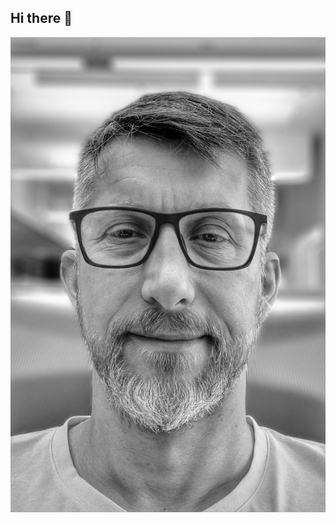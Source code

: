 ## Hi there 👋

<!--
**lpolstor/lpolstor** is a ✨ _special_ ✨ repository because its `README.md` (this file) appears on your GitHub profile.

Here are some ideas to get you started:

- 🔭 I’m currently working on ...
- 🌱 I’m currently learning ...
- 👯 I’m looking to collaborate on ...
- 🤔 I’m looking for help with ...
- 💬 Ask me about ...
- 📫 How to reach me: ...
- 😄 Pronouns: ...
- ⚡ Fun fact: ...
-->

<picture>
 <source media="(prefers-color-scheme: dark)" srcset="https://github.com/lpolstor/lpolstor/blob/main/LarsO.2023.Greyscale.jpeg?raw=true">
 <source media="(prefers-color-scheme: light)" srcset="https://github.com/lpolstor/lpolstor/blob/main/LarsO.2023.Greyscale.jpeg?raw=tru">
 <img alt="YOUR-ALT-TEXT" src="https://github.com/lpolstor/lpolstor/blob/main/LarsO.2023.Greyscale.jpeg?raw=true">
</picture>
